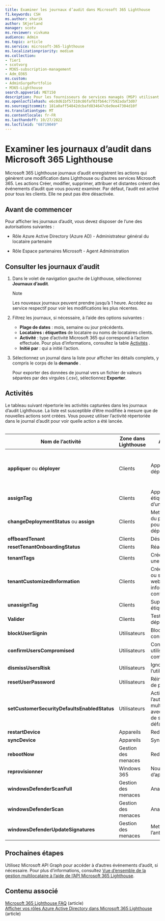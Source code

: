 ```yaml
---
title: Examiner les journaux d’audit dans Microsoft 365 Lighthouse
f1.keywords: CSH
ms.author: sharik
author: SKjerland
manager: scotv
ms.reviewer: vivkuma
audience: Admin
ms.topic: article
ms.service: microsoft-365-lighthouse
ms.localizationpriority: medium
ms.collection:
- Tier1
- scotvorg
- M365-subscription-management
- Adm_O365
ms.custom:
- AdminSurgePortfolio
- M365-Lighthouse
search.appverid: MET150
description: Pour les fournisseurs de services managés (MSP) utilisant Microsoft 365 Lighthouse, découvrez comment consulter les journaux d’audit.
ms.openlocfilehash: e6c0d61bf57310c86faf03fb64c77592adaf3d07
ms.sourcegitcommit: 181a0aff54842dcbafd834647c6e9ee47304d10f
ms.translationtype: MT
ms.contentlocale: fr-FR
ms.lasthandoff: 10/27/2022
ms.locfileid: "68719049"
---
```

# <a name="review-audit-logs-in-microsoft-365-lighthouse"></a>Examiner les journaux d’audit dans Microsoft 365 Lighthouse

Microsoft 365 Lighthouse journaux d’audit enregistrent les actions qui génèrent une modification dans Lighthouse ou d’autres services Microsoft 365. Les actions Créer, modifier, supprimer, attribuer et distantes créent des événements d’audit que vous pouvez examiner. Par défaut, l’audit est activé pour tous les clients. Elle ne peut pas être désactivée.

## <a name="before-you-begin"></a>Avant de commencer

Pour afficher les journaux d’audit, vous devez disposer de l’une des autorisations suivantes :

- Rôle Azure Active Directory (Azure AD) - Administrateur général du locataire partenaire

- Rôle Espace partenaires Microsoft - Agent Administration

## <a name="review-audit-logs"></a>Consulter les journaux d’audit

1. Dans le volet de navigation gauche de Lighthouse, sélectionnez **Journaux d’audit**.

    > [!NOTE]
    > Les nouveaux journaux peuvent prendre jusqu’à 1 heure. Accédez au service respectif pour voir les modifications les plus récentes.

2. Filtrez les journaux, si nécessaire, à l’aide des options suivantes :

    - **Plage de dates** : mois, semaine ou jour précédents.
    - **Locataires : étiquettes** de locataire ou noms de locataires clients.
    - **Activité** : type d’activité Microsoft 365 qui correspond à l’action effectuée. Pour plus d’informations, consultez la table [Activités](#activities) .
    - **Initié par** : qui a initié l’action.

3. Sélectionnez un journal dans la liste pour afficher les détails complets, y compris le corps de la **demande** .

    Pour exporter des données de journal vers un fichier de valeurs séparées par des virgules (.csv), sélectionnez **Exporter**.

## <a name="activities"></a>Activités

Le tableau suivant répertorie les activités capturées dans les journaux d’audit Lighthouse. La liste est susceptible d’être modifiée à mesure que de nouvelles actions sont créées. Vous pouvez utiliser l’activité répertoriée dans le journal d’audit pour voir quelle action a été lancée.<br><br>

| Nom de l’activité | Zone dans Lighthouse | Action lancée | Service impacté |
|--|--|--|--|
| **appliquer** ou **déployer** | Clients | Appliquer un plan de déploiement | Azure AD, Microsoft Endpoint Manager (MEM) |
| **assignTag** | Clients | Appliquer une étiquette à partir d’un client | Phare |
| **changeDeploymentStatus** ou **assign** | Clients | Mettre à jour l’état du plan d’action pour le plan de déploiement | Phare |
| **offboardTenant** | Clients | Désactiver un client | Phare |
| **resetTenantOnboardingStatus** | Clients | Réactif d’un client | Phare |
| **tenantTags** | Clients | Créer ou supprimer une balise | Phare |
| **tenantCustomizedInformation** | Clients | Créer, mettre à jour ou supprimer un site web ou des informations de contact d’un client | Phare |
| **unassignTag** | Clients | Supprimer une étiquette d’un client | Phare |
| **Valider** | Clients | Tester un plan de déploiement | Azure AD |
| **blockUserSignin** | Utilisateurs | Bloquer la connexion | Azure AD |
| **confirmUsersCompromised** | Utilisateurs | Confirmer qu’un utilisateur est compromis | Azure AD |
| **dismissUsersRisk** | Utilisateurs | Ignorer le risque de l’utilisateur | Azure AD |
| **resetUserPassword** | Utilisateurs | Réinitialiser le mot de passe | Azure AD |
| **setCustomerSecurityDefaultsEnabledStatus** | Utilisateurs | Activer l’authentification multifacteur (MFA) avec les paramètres de sécurité par défaut | Azure AD |
| **restartDevice** | Appareils | Redémarrer | Mem |
| **syncDevice** | Appareils | Synchronisation | Mem |
| **rebootNow** | Gestion des menaces | Redémarrer | Mem |
| **reprovisionner** | Windows 365 | Nouvelle tentative d’approvisionnement | Windows 365 |
| **windowsDefenderScanFull** | Gestion des menaces | Analyse complète | Mem |
| **windowsDefenderScan** | Gestion des menaces | Analyse rapide | Mem |
| **windowsDefenderUpdateSignatures** | Gestion des menaces | Mettre à jour l’antivirus | Mem |

## <a name="next-steps"></a>Prochaines étapes

Utilisez Microsoft API Graph pour accéder à d’autres événements d’audit, si nécessaire. Pour plus d’informations, consultez [Vue d’ensemble de la gestion multilocataire à l’aide de l’API Microsoft 365 Lighthouse](/graph/managedtenants-concept-overview).

## <a name="related-content"></a>Contenu associé

[Microsoft 365 Lighthouse FAQ](m365-lighthouse-faq.yml) (article)\
[Afficher vos rôles Azure Active Directory dans Microsoft 365 Lighthouse](m365-lighthouse-view-your-roles.md) (article)